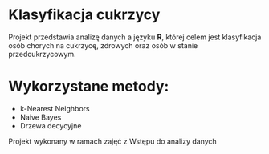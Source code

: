 # Klasyfikacja cukrzycy 
Projekt przedstawia analizę danych a języku **R**, której celem jest klasyfikacja osób chorych na cukrzycę, zdrowych oraz osób w stanie przedcukrzycowym.
# Wykorzystane metody:
- k-Nearest Neighbors
- Naive Bayes
- Drzewa decycyjne

Projekt wykonany w ramach zajęć z Wstępu do analizy danych 
